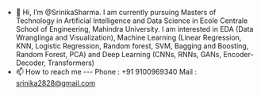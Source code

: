 - 👋 Hi, I’m @SrinikaSharma. I am currently pursuing Masters of Technology in Artificial Intelligence and Data Science in Ecole Centrale School of Engineering, Mahindra University. I am interested in EDA (Data Wranglinga and Visualization), Machine Learning (Linear Regression, KNN, Logistic Regression, Random forest, SVM, Bagging and Boosting, Random Forest, PCA) and Deep Learning (CNNs, RNNs, GANs, Encoder-Decoder, Transformers) 
- 📫 How to reach me --- Phone : +91 9100969340 
                          Mail : srinika2828@gmail.com 

<!---
SrinikaSharma/SrinikaSharma is a ✨ special ✨ repository because its `README.md` (this file) appears on your GitHub profile.
You can click the Preview link to take a look at your changes.
--->
